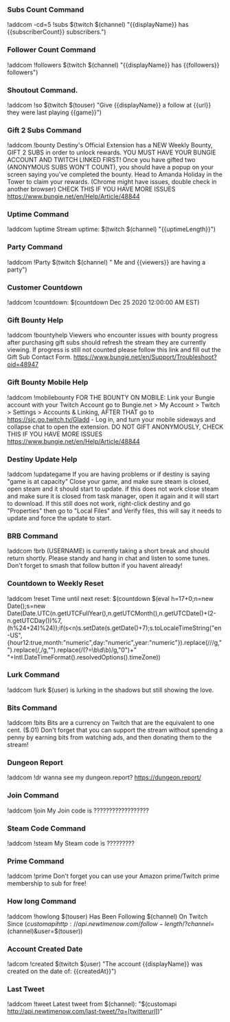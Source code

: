 ### Subs Count Command
!addcom -cd=5 !subs $(twitch $(channel) "{{displayName}} has {{subscriberCount}} subscribers.")

### Follower Count Command
!addcom !followers $(twitch $(channel) "{{displayName}} has {{followers}} followers")

### Shoutout Command.
!addcom !so $(twitch $(touser) "Give {{displayName}} a follow at {{url}} they were last playing {{game}}")

### Gift 2 Subs Command
!addcom !bounty Destiny's Official Extension has a NEW Weekly Bounty, GIFT 2 SUBS in order to unlock rewards. YOU MUST HAVE YOUR BUNGIE ACCOUNT AND TWITCH LINKED FIRST! Once you have gifted two (ANONYMOUS SUBS WON'T COUNT), you should have a popup on your screen saying you've completed the bounty. Head to Amanda Holiday in the Tower to claim your rewards. (Chrome might have issues, double check in another browser) CHECK THIS IF YOU HAVE MORE ISSUES https://www.bungie.net/en/Help/Article/48844

### Uptime Command
!addcom !uptime Stream uptime: $(twitch $(channel) "{{uptimeLength}}")

### Party Command
!addcom !Party $(twitch $(channel) " Me and {{viewers}} are having a party")

### Customer Countdown
!addcom !countdown: $(countdown Dec 25 2020 12:00:00 AM EST)

### Gift Bounty Help
!addcom !bountyhelp Viewers who encounter issues with bounty progress after purchasing gift subs should refresh the stream they are currently viewing. If progress is still not counted please follow this link and fill out the Gift Sub Contact Form. https://www.bungie.net/en/Support/Troubleshoot?oid=48947

### Gift Bounty Mobile Help
!addcom !mobilebounty FOR THE BOUNTY ON MOBILE: Link your Bungie account with your Twitch Account go to Bungie.net > My Account > Twitch > Settings > Accounts & Linking, AFTER THAT go to https://sjc.go.twitch.tv/Gladd - Log in, and turn your mobile sideways and collapse chat to open the extension. DO NOT GIFT ANONYMOUSLY, CHECK THIS IF YOU HAVE MORE ISSUES https://www.bungie.net/en/Help/Article/48844

### Destiny Update Help
!addcom !updategame If you are having problems or if destiny is saying "game is at capacity" Close your game, and make sure steam is closed, open steam and it should start to update. if this does not work close steam and make sure it is closed from task manager, open it again and it will start to download. If this still does not work, right-click destiny and go "Properties" then go to "Local Files" and Verify files, this will say it needs to update and force the update to start.

### BRB Command
!addcom !brb (USERNAME) is currently taking a short break and should return shortly. Please standy and hang in chat and listen to some tunes. Don't forget to smash that follow button if you havent already!

### Countdown to Weekly Reset
!addcom !reset Time until next reset: $(countdown $(eval h=17+0;n=new Date();s=new Date(Date.UTC(n.getUTCFullYear(),n.getUTCMonth(),n.getUTCDate()+(2-n.getUTCDay())%7,(h%24+24)%24));if(s<n)s.setDate(s.getDate()+7);s.toLocaleTimeString("en-US",{hour12:true,month:"numeric",day:"numeric",year:"numeric"}).replace(/\//g," ").replace(/,/g,"").replace(/(?=\b\d\b)/g,"0")+" "+Intl.DateTimeFormat().resolvedOptions().timeZone))

### Lurk Command
!addcom !lurk $(user) is lurking in the shadows but still showing the love.

### Bits Command
!addcom !bits	Bits are a currency on Twitch that are the equivalent to one cent. ($.01) Don't forget that you can support the stream without spending a penny by earning bits from watching ads, and then donating them to the stream!

### Dungeon Report
!addcom !dr wanna see my dungeon.report? https://dungeon.report/

### Join Command
!addcom !join My Join code is ??????????????????

### Steam Code Command
!addcom !steam My Steam code is ?????????

### Prime Command 
!addcom !prime Don't forget you can use your Amazon prime/Twitch prime membership to sub for free!

### How long Command
!addcom !howlong $(touser) Has Been Following $(channel) On Twitch Since $(customapi http://api.newtimenow.com/follow-length/?channel=$(channel)&user=$(touser))

### Account Created Date
!adcom !created $(twitch $(user) "The account {{displayName}} was created on the date of: {{createdAt}}")

### Last Tweet
!addcom !tweet Latest tweet from $(channel): "$(customapi http://api.newtimenow.com/last-tweet/?q=[twitterurl])"
